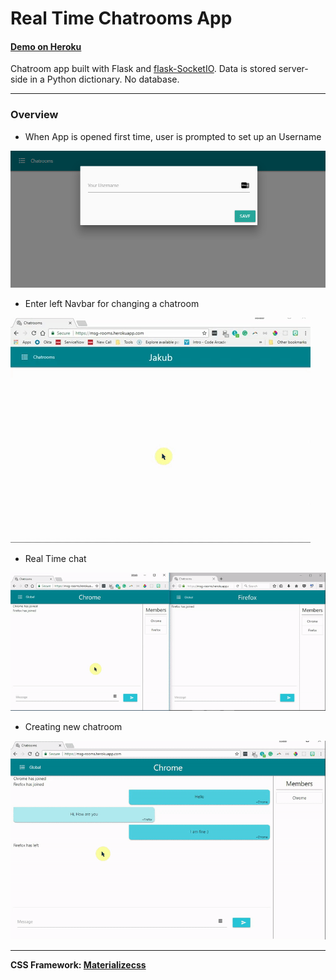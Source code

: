 # Real Time Chatrooms App

#### [Demo on Heroku](https://msg-rooms.herokuapp.com/ "chatrooms - deployed")

Chatroom app built with Flask and [flask-SocketIO](http://flask-socketio.readthedocs.io/en/latest/ "flask-socketIO docs"). Data is stored server-side in a Python dictionary. No database.

___
### Overview

* When App is opened first time, user is prompted to set up an Username

![Setting up Username](./docs/usernameSetup.PNG "Setting up Username")

* Enter left Navbar for changing a chatroom 

![Changing Chatroom](./docs/roomChange.gif "Changing Chatroom")

* Real Time chat

![Real time chat](./docs/real_chat.gif "real time chat")


* Creating new chatroom

![New Chatroom](./docs/new_room.gif "create new chatroom")
___
**CSS Framework: [Materializecss](https://materializecss.com/ "materializecss framework")**